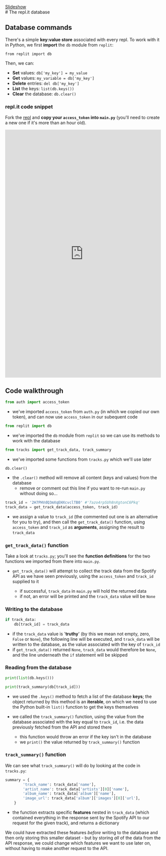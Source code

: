 <div class="content-links">
<a target="_blank" href="../replit-database-slides.html" class="btn btn-outline-secondary">Slideshow</a>
</div>
# The repl.it database

## Database commands

There's a simple **key:value store** associated with every repl. To work with it in Python, we first **import** the `db` module from `replit`:

    from replit import db

Then, we can:

- **Set** values: `db['my_key'] = my_value`  
- **Get** values: `my_variable = db['my_key']`  
- **Delete** entries: `del db['my_key']`  
- **List** the keys: `list(db.keys())`
- **Clear** the database: `db.clear()`

### repl.it code snippet

Fork the [repl](https://repl.it/@datadesigns/mixtape-replit-database) and **copy your `access_token` into `main.py`** (you'll need to create a new one if it's more than an hour old).



<iframe height="800px" width="100%" src="https://repl.it/@datadesigns/mixtape-replit-database?lite=true" scrolling="no" frameborder="no" allowtransparency="true" allowfullscreen="true" sandbox="allow-forms allow-pointer-lock allow-popups allow-same-origin allow-scripts allow-modals"></iframe>



## Code walkthrough

```python
from auth import access_token
```
- we've imported `access_token` from `auth.py` (in which we copied our own token), and can now use `access_token` in our subequent code

```python
from replit import db
```

- we've imported the `db` module from `replit` so we can use its methods to work with the database

```python
from tracks import get_track_data, track_summary
```

- we've imported some functions from `tracks.py` which we'll use later


```python
db.clear()
```

- the `.clear()` method will remove all content (keys and values) from the database
    - remove or comment out this line if you want to re-run `main.py` without doing so...
    
```python    
track_id = '2H7PHVdQ3mXqEHXcvclTB0' #'7azo4rpSUh8nXgtonC6Pkq'
track_data = get_track_data(access_token, track_id)
```

- we assign a value to `track_id` (the commented out one is an alternative for you to try), and then call the `get_track_data()` function, using `access_token` and `track_id` as **arguments**, assigning the result to `track_data`



### `get_track_data()` function

Take a look at `tracks.py`; you'll see the **function definitions** for the two functions we imported from there into `main.py`.  

- `get_track_data()` will attempt to collect the track data from the Spotify API as we have seen previously, using the `access_token` and `track_id` supplied to it  

    - if successful, `track_data` in `main.py` will hold the returned data  
    - if not, an error will be printed and the `track_data` value will be `None`

### Writing to the database

```python
if track_data:
    db[track_id] = track_data
```

- if the `track_data` value is '**truthy**' (by this we mean not empty, zero, `False` or `None`), the following line will be executed, and `track_data` will be written to the database, as the value associated with the key of `track_id`
- if `get_track_data()` returned `None`, `track_data` would therefore be `None`, and the line underneath the `if` statement will be skipped

### Reading from the database

```python
print(list(db.keys()))

print(track_summary(db[track_id]))
```

- we used the `.keys()` method to fetch a list of the database **keys**; the object returned by this method is an **iterable**, on which we need to use the Python built-in `list()` function to get the keys themselves

- we called the `track_summary()` function, using the value from the database associated with the key equal to `track_id`, i.e. the data previously fetched from the API and stored there  

    - this function would throw an error if the key isn't in the database  
    - we `print()` the value returned by `track_summary()` function


### `track_summary()` function

We can see what `track_summary()` will do by looking at the code in `tracks.py`:

```python
summary = {
        'track_name': track_data['name'],
        'artist_name': track_data['artists'][0]['name'],
        'album_name': track_data['album']['name'],
        'image_url': track_data['album']['images'][0]['url'],
    }
```

- the function extracts specific **features** nested in `track_data` (which contained everything in the response sent by the Spotify API to our request for the given track), and returns a dictionary  

We could have extracted these features *before* writing to the database and then only storing this smaller dataset - but by storing *all* of the data from the API response, we could change which features we want to use later on, without having to make another request to the API.
